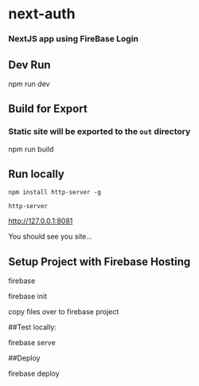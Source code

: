# next-auth

### NextJS app using FireBase Login

## Dev Run

npm run dev

## Build for Export

### Static site will be exported to the `out` directory

npm run build

## Run locally

`npm install http-server -g`

`http-server`

http://127.0.0.1:8081

You should see you site...

## Setup Project with Firebase Hosting

firebase

firebase init

copy files over to firebase project

##Test locally:

firebase serve

##Deploy

firebase deploy

